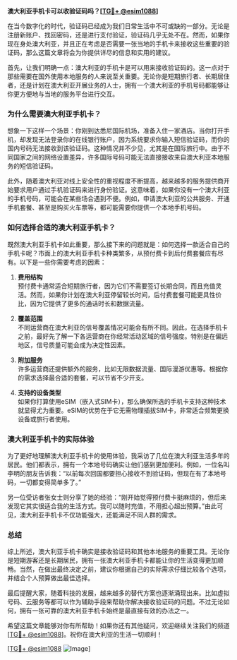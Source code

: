 **澳大利亚手机卡可以收验证码吗？[[TG💪+ @esim1088](https://t.me/s/esim1088)]**

在当今数字化的时代，验证码已经成为我们日常生活中不可或缺的一部分。无论是注册新账户、找回密码，还是进行支付验证，验证码几乎无处不在。然而，如果你现在身处澳大利亚，并且正在考虑是否需要一张当地的手机卡来接收这些重要的验证码，那么这篇文章将会为你提供详尽的信息和实用的建议。

首先，让我们明确一点：澳大利亚的手机卡是可以用来接收验证码的。这一点对于那些需要在国外使用本地服务的人来说至关重要。无论你是短期旅行者、长期居住者，还是计划在澳大利亚开展业务的人士，拥有一个澳大利亚的手机号码都能够让你更方便地与当地的服务平台进行交互。

### **为什么需要澳大利亚手机卡？**

想象一下这样一个场景：你刚到达悉尼国际机场，准备入住一家酒店。当你打开手机，却发现无法登录你的在线银行账户，因为系统要求你输入短信验证码，而你的国内号码无法接收到该验证码。这种情况并不少见，尤其是在国际旅行中。由于不同国家之间的网络设置差异，许多国际号码可能无法直接接收来自澳大利亚本地服务的短信验证码。

此外，随着澳大利亚对线上安全性的重视程度不断提高，越来越多的服务提供商开始要求用户通过手机验证码来进行身份验证。这意味着，如果你没有一个澳大利亚的手机号码，可能会在某些场合遇到不便。例如，申请澳大利亚的公共服务、开通手机套餐、甚至是购买火车票等，都可能需要你提供一个本地手机号码。

### **如何选择合适的澳大利亚手机卡？**

既然澳大利亚手机卡如此重要，那么接下来的问题就是：如何选择一款适合自己的手机卡呢？市面上的澳大利亚手机卡种类繁多，从预付费卡到后付费套餐应有尽有。以下是一些你需要考虑的因素：

1. **费用结构**  
   预付费卡通常适合短期旅行者，因为它们不需要签订长期合同，而且充值灵活。然而，如果你计划在澳大利亚停留较长时间，后付费套餐可能更具性价比，因为它提供了更多的通话时长和数据流量。

2. **覆盖范围**  
   不同运营商在澳大利亚的信号覆盖情况可能会有所不同。因此，在选择手机卡之前，最好先了解一下各运营商在你经常活动区域的信号强度。特别是在偏远地区，信号质量可能会成为决定性因素。

3. **附加服务**  
   许多运营商还提供额外的服务，比如无限数据流量、国际漫游优惠等。根据你的需求选择最合适的套餐，可以节省不少开支。

4. **支持的设备类型**  
   如果你打算使用eSIM（嵌入式SIM卡），那么确保所选的手机卡支持这种技术就显得尤为重要。eSIM的优势在于它无需物理插拔SIM卡，非常适合频繁更换设备或旅行者使用。

### **澳大利亚手机卡的实际体验**

为了更好地理解澳大利亚手机卡的使用体验，我采访了几位在澳大利亚生活多年的居民。他们都表示，拥有一个本地号码确实让他们感到更加便利。例如，一位名叫李明的朋友告诉我：“以前每次回国都要担心接收不到验证码，但现在有了本地号码，一切都变得简单多了。”

另一位受访者张女士则分享了她的经验：“刚开始觉得预付费卡挺麻烦的，但后来发现它其实很适合我的生活方式。我可以随时充值，不用担心超出预算。”由此可见，澳大利亚手机卡不仅功能强大，还能满足不同人群的需求。

### **总结**

综上所述，澳大利亚手机卡确实是接收验证码和其他本地服务的重要工具。无论你是短期游客还是长期居民，拥有一张澳大利亚手机卡都能让你的生活变得更加顺畅。当然，在做出最终决定之前，建议你根据自己的实际需求仔细比较各个选项，并结合个人预算做出最佳选择。

最后提醒大家，随着科技的发展，越来越多的替代方案也逐渐涌现出来。比如虚拟号码、云服务等都可以作为辅助手段来帮助你解决接收验证码的问题。不过无论如何，拥有一张可靠的澳大利亚手机卡始终是最直接有效的办法之一。

希望这篇文章能够对你有所帮助！如果你还有其他疑问，欢迎继续关注我们的频道[[TG💪+ @esim1088](https://t.me/s/esim1088)]。祝你在澳大利亚的生活一切顺利！

[[TG💪+ @esim1088](https://t.me/s/esim1088) ![Image](https://i.postimg.cc/4NQfJmqS/Snipaste-2025-05-13-00-14-12.png)]